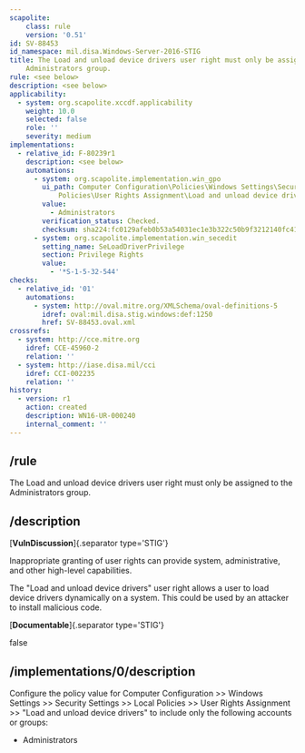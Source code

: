```yaml
---
scapolite:
    class: rule
    version: '0.51'
id: SV-88453
id_namespace: mil.disa.Windows-Server-2016-STIG
title: The Load and unload device drivers user right must only be assigned to the
    Administrators group.
rule: <see below>
description: <see below>
applicability:
  - system: org.scapolite.xccdf.applicability
    weight: 10.0
    selected: false
    role: ''
    severity: medium
implementations:
  - relative_id: F-80239r1
    description: <see below>
    automations:
      - system: org.scapolite.implementation.win_gpo
        ui_path: Computer Configuration\Policies\Windows Settings\Security Settings\Local
            Policies\User Rights Assignment\Load and unload device drivers
        value:
          - Administrators
        verification_status: Checked.
        checksum: sha224:fc0129afeb0b53a54031ec1e3b322c50b9f3212140fc410490e4b5a4
      - system: org.scapolite.implementation.win_secedit
        setting_name: SeLoadDriverPrivilege
        section: Privilege Rights
        value:
          - '*S-1-5-32-544'
checks:
  - relative_id: '01'
    automations:
      - system: http://oval.mitre.org/XMLSchema/oval-definitions-5
        idref: oval:mil.disa.stig.windows:def:1250
        href: SV-88453.oval.xml
crossrefs:
  - system: http://cce.mitre.org
    idref: CCE-45960-2
    relation: ''
  - system: http://iase.disa.mil/cci
    idref: CCI-002235
    relation: ''
history:
  - version: r1
    action: created
    description: WN16-UR-000240
    internal_comment: ''
---
```



## /rule

The Load and unload device drivers user right must only be assigned to the Administrators group.

## /description

[**VulnDiscussion**]{.separator type='STIG'}

Inappropriate granting of user rights can provide system, administrative, and other high-level capabilities.

The "Load and unload device drivers" user right allows a user to load device drivers dynamically on a system. This could be used by an attacker to install malicious code.

[**Documentable**]{.separator type='STIG'}

false

## /implementations/0/description

Configure the policy value for Computer Configuration >> Windows Settings >> Security Settings >> Local Policies >> User Rights Assignment >> "Load and unload device drivers" to include only the following accounts or groups:

- Administrators
